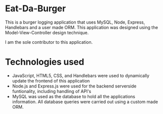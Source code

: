 # Eat-Da-Burger
This is a burger logging application that uses MySQL, Node, Express, Handlebars and a user made ORM. This application was designed using the Model-View-Controller design technique. 

I am the sole contributor to this application.

# Technologies used
* JavaScript, HTML5, CSS, and Handlebars were used to dynamically update the frontend of this application
* Node.js and Express.js were used for the backend serverside funtionality, including handling of API's
* MySQL was used as the database to hold all the applications information. All database queries were carried out using a custom made ORM. 
